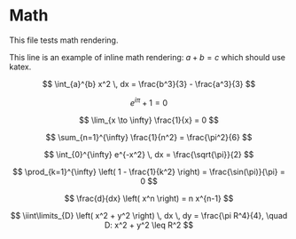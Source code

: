 # Math

This file tests math rendering.

This line is an example of inline math rendering: $a + b = c$ which should use katex.

$$
\int_{a}^{b} x^2 \, dx = \frac{b^3}{3} - \frac{a^3}{3}
$$

$$
e^{i\pi} + 1 = 0
$$

$$
\lim_{x \to \infty} \frac{1}{x} = 0
$$

$$
\sum_{n=1}^{\infty} \frac{1}{n^2} = \frac{\pi^2}{6}
$$

<!-- $$
f(x) = \begin{cases} 
x^2 & \text{if } x \geq 0 \\
-x^2 & \text{if } x < 0 
\end{cases}
$$ -->

$$
\int_{0}^{\infty} e^{-x^2} \, dx = \frac{\sqrt{\pi}}{2}
$$

$$
\prod_{k=1}^{\infty} \left( 1 - \frac{1}{k^2} \right) = \frac{\sin(\pi)}{\pi} = 0
$$

$$
\frac{d}{dx} \left( x^n \right) = n x^{n-1}
$$

$$
\iint\limits_{D} \left( x^2 + y^2 \right) \, dx \, dy = \frac{\pi R^4}{4}, \quad D: x^2 + y^2 \leq R^2
$$